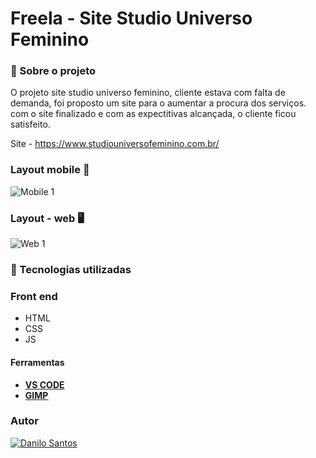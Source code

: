 # Freela - Site Studio Universo Feminino


###  :open_book:  Sobre o projeto

 O projeto site studio universo feminino, cliente estava com falta de demanda, foi proposto um site para o aumentar a procura dos serviços. 
 com o site finalizado e com as expectitivas alcançada, o cliente ficou satisfeito.
 
 Site - https://www.studiouniversofeminino.com.br/


### Layout mobile :iphone:

![Mobile 1](https://github.com/daniloadscavalcante/assets/blob/master/freela-mobile.gif)


### Layout - web  :desktop_computer:

![Web 1](https://github.com/daniloadscavalcante/assets/blob/master/Freela-studio.gif)



### 🚀 Tecnologias utilizadas

### Front end
- HTML 
- CSS
- JS

#### Ferramentas
- [**VS CODE**]()
- [**GIMP**]()
### Autor
<a href="https://www.linkedin.com/in/daniloadscavalcante/">
  <img alt="Danilo Santos" src="https://img.shields.io/badge/-Danilo Santos-blue?style=flat&logo=Linkedin&logoColor=bluee" />
</a>
